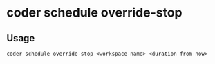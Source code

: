 # coder schedule override-stop

## Usage

```console
coder schedule override-stop <workspace-name> <duration from now>
```